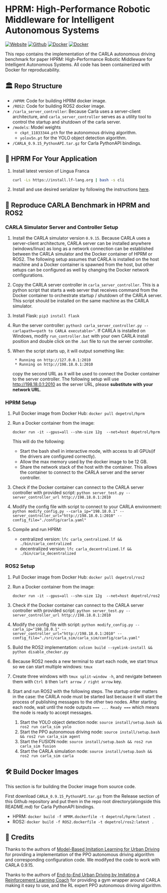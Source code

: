 # HPRM: High-Performance Robotic Middleware for Intelligent Autonomous Systems

[![Website](https://img.shields.io/badge/Website-HPRM-Red)](https://depetrol.github.io/HPRM/)
[![Github](https://img.shields.io/badge/Github-HPRM-orange)](https://github.com/Depetrol/HPRM)
[![Docker](https://img.shields.io/badge/DockerHub-HPRM-blue)](https://hub.docker.com/repository/docker/depetrol/hprm/general)
[![Docker](https://img.shields.io/badge/DockerHub-ROS2-blue)](https://hub.docker.com/repository/docker/depetrol/ros2/general)

This repo contains the implementation of the CARLA autonomous driving benchmark for paper HPRM: High-Performance Robotic Middleware for Intelligent Autonomous Systems. All code has been containerized with Docker for reproducability.

## 🏛️ Repo Structure

* `/HPRM`: Code for building HPRM docker image.
* `/ROS2`: Code for building ROS2 docker image.
* `/carla_server_controller`: Because Carla uses a server-client architecture, and `carla_server_controller` serves as a utility tool to control the startup and shutdown of the carla server.
* `/models`: Model weights
  * `ckpt_11833344.pth` for the autonomous driving algorithm.
  * `yolov5n.pt` for the YOLO object detection algorithm.
* `/CARLA_0.9.15_PythonAPI.tar.gz` for Carla PythonAPI bindings.

## 🚀 HPRM For Your Application

1. Install latest version of Lingua Franca

   ```bash
   curl -Ls https://install.lf-lang.org | bash -s cli
   ```
2. Install and use desired serializer by following the instructions [here](https://github.com/Depetrol/Serializers).

## 🔄 Reproduce CARLA Benchmark in HPRM and ROS2

### CARLA Simulator Server and Controller Setup

1. Install the CARLA simulator version `0.9.15`. Because CARLA uses a server-client architecture, CARLA server can be installed anywhere (windows/linux) as long as a network connection can be established between the CARLA simulator and the Docker container of HPRM or ROS2. The following setup assumes that CARLA is installed on the host machine and a Docker container is spawned from the host, but other setups can be configured as well by changing the Docker network configurations.
2. Copy the CARLA server controller in `carla_server_controller`. This is a python script that starts a web server that receives command from the Docker container to orchestrate startup / shutdown of the CARLA server. This script should be installed on the same machine as the CARLA simulator.
3. Install Flask: `pip3 install flask`
4. Run the server controller: `python3 carla_server_controller.py --carlapath=<path to CARLA executable>"`. If CARLA is installed on Windows, modify `run_controller.bat` with your own CARLA install position and double click on the `.bat` file to run the server controller.
5. When the script starts up, it will output something like:

   ```
    * Running on http://127.0.0.1:2010
    * Running on http://198.18.0.1:2010
   ```

   copy the second URL as it will be used to connect the Docker container to the server controller. The following setup will use http://198.18.0.1:2010 as the server URL, please **substitute with your network URL**.

### HPRM Setup

1. Pull Docker image from Docker Hub: `docker pull depetrol/hprm`
2. Run a Docker container from the image:

   ```
   docker run -it --gpus=all --shm-size 12g  --net=host depetrol/hprm
   ```

   This will do the following:

   - Start the bash shell in interactive mode, with access to all GPUs(if the drivers are configured correctly).
   - Allow the max memory used by the docker image to be 12 GB.
   - Share the network stack of the host with the container. This allows the container to connect to the CARLA server and the server controller.
3. Check if the Docker container can connect to the CARLA server controller with provided script: `python server_test.py --server_controller_url http://198.18.0.1:2010`
4. Modify the config file with script to connect to your CARLA environment: `python modify_config.py --carla_ip="198.18.0.1" --server_controller_url="http://198.18.0.1:2010" --config_file="./config/carla.yaml"`
5. Compile and run HPRM:

   - centralized version: `lfc carla_centralized.lf && ./bin/carla_centralized`
   - decentralized version: `lfc carla_decentralized.lf && ./bin/carla_decentralized`

### ROS2 Setup

1. Pull Docker image from Docker Hub: `docker pull depetrol/ros2`
2. Run a Docker container from the image:

   ```
   docker run -it --gpus=all --shm-size 12g  --net=host depetrol/ros2
   ```
3. Check if the Docker container can connect to the CARLA server controller with provided script: `python server_test.py --server_controller_url http://198.18.0.1:2010`
4. Modify the config file with script: `python modify_config.py --carla_ip="198.18.0.1" --server_controller_url="http://198.18.0.1:2010" --config_file="./src/carla_sim/carla_sim/config/carla.yaml"`
5. Build the ROS2 implementation: `colcon build --symlink-install && python disable_checker.py`
6. Because ROS2 needs a new terminal to start each node, we start tmux so we can start multiple windows: `tmux`
7. Create three windows with `tmux split-window -h`, and nevigate between them with `Ctrl B` then `left arrow / right arrow` key.
8. Start and run ROS2 with the following steps. The startup order matters in the case: the CARLA node must be started last because it will start the process of publishing messages to the other two nodes. After starting each node, wait until the node outputs `=== ... Ready ===` which means the node is ready to accept messages.

   1. Start the YOLO object detection node: `source install/setup.bash && ros2 run carla_sim yolo`
   2. Start the PPO autonomous driving node: `source install/setup.bash && ros2 run carla_sim agent`
   3. Start the FUSION node: `source install/setup.bash && ros2 run carla_sim fusion`
   4. Start the CARLA simulation node: `source install/setup.bash && ros2 run carla_sim carla`

## 🛠️ Build Docker Images

This section is for building the Docker image from source code.

First download `CARLA_0.9.15_PythonAPI.tar.gz` from the Release section of this Github repository and put them in the repo root directory(alongside this README.md) for Carla PythonAPI bindings.

* HPRM: `docker build -f HPRM.dockerfile -t depetrol/hprm:latest .`
* ROS2: `docker build -f ROS2.dockerfile -t depetrol/ros2:latest .`

## 🙌 Credits

Thanks to the authors of [Model-Based Imitation Learning for Urban Driving](https://github.com/wayveai/mile) for providing a implementation of the PPO autonomous driving algorithm and corresponding configuration code. We modifyed the code to work with CARLA 0.9.15.

Thanks to the authors of [End-to-End Urban Driving by Imitating a Reinforcement Learning Coach](https://github.com/zhejz/carla-roach) for providing a gym wrapper around CARLA making it easy to use, and the RL expert PPO autonomous driving algorithm.
